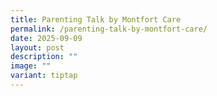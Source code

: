 ```yaml
---
title: Parenting Talk by Montfort Care
permalink: /parenting-talk-by-montfort-care/
date: 2025-09-09
layout: post
description: ""
image: ""
variant: tiptap
---
```

